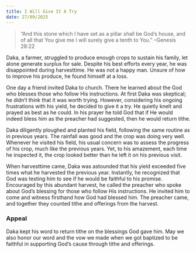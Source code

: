 ```yaml
---
title: I Will Give It A Try
date: 27/09/2025
---
```


> <p></p>
> “And this stone which I have set as a pillar shall be God’s house, and of all that You give me I will surely give a tenth to You.” –Genesis 28:22

Daka, a farmer, struggled to produce enough crops to sustain his family, let alone generate surplus for sale. Despite his best efforts every year, he was disappointed during harvesttime. He was not a happy man. Unsure of how to improve his produce, he found himself at a loss.

One day a friend invited Daka to church. There he learned about the God who blesses those who follow His instructions. At first Daka was skeptical; he didn’t think that it was worth trying. However, considering his ongoing frustrations with his yield, he decided to give it a try. He quietly knelt and prayed as best as he could. In his prayer he told God that if He would indeed bless him as the preacher had suggested, then he would return tithe.

Daka diligently ploughed and planted his field, following the same routine as in previous years. The rainfall was good and the crop was doing very well. Whenever he visited his field, his usual concern was to assess the progress of his crop, much like the previous years. Yet, to his amazement, each time he inspected it, the crop looked better than he left it on his previous visit.

When harvesttime came, Daka was astounded that his yield exceeded five times what he harvested the previous year. Instantly, he recognized that God was testing him to see if he would be faithful to his promise. Encouraged by this abundant harvest, he called the preacher who spoke about God’s blessing for those who follow His instructions. He invited him to come and witness firsthand how God had blessed him. The preacher came, and together they counted tithe and offerings from the harvest.

### Appeal

Daka kept his word to return tithe on the blessings God gave him. May we also honor our word and the vow we made when we got baptized to be faithful in supporting God’s cause through tithe and offerings.